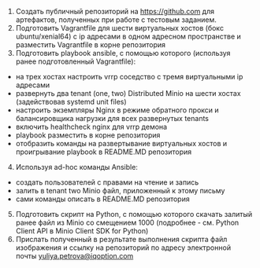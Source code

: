 1. Создать публичный репозиторий на https://github.com для артефактов, полученных при работе с тестовым заданием.
2. Подготовить Vagrantfile для шести виртуальных хостов (бокс ubuntu/xenial64) с ip адресами в одном адресном пространстве и разместить Vagrantfile в корне репозитория
3. Подготовить playbook ansible, с помощью которого (используя ранее подготовленный Vagrantfile):
 - на трех хостах настроить vrrp соседство с тремя виртуальными ip адресами
 - развернуть два tenant (one, two) Distributed Minio на шести хостах (задействовав systemd unit files)
 - настроить экземпляры Nginx в режиме обратного прокси и балансировщика нагрузки для всех развернутых tenants
 - включить healthcheck nginx для vrrp демона
 - playbook разместить в корне репозитория
 - отобразить команды на развертывание виртуальных хостов и проигрывание playbook в README.MD репозитория
4. Используя ad-hoc команды Ansible:
 - создать пользователей с правами на чтение и запись
 - залить в tenant two Minio файл, приложенный к этому письму
 - сами команды описать в README.MD репозитория
5. Подготовить скрипт на Python, с помощью которого скачать залитый ранее файл из Minio со смещением 1000 (подробнее - см. Python Client API в Minio Client SDK for Python)
6. Прислать полученный в результате выполнения скрипта файл изображения и ссылку на репозиторий по адресу электронной почты yuliya.petrova@iqoption.com